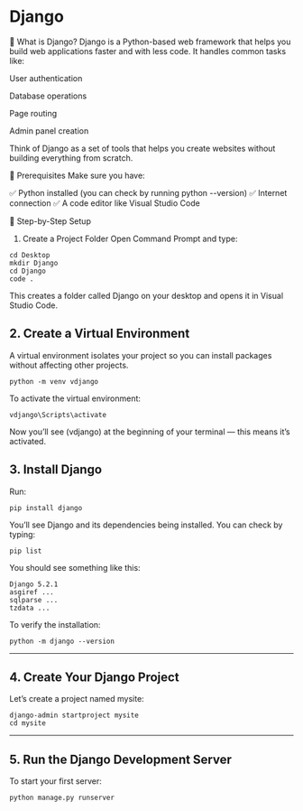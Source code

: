 # Django
📌 What is Django?
Django is a Python-based web framework that helps you build web applications faster and with less code.
It handles common tasks like:

User authentication

Database operations

Page routing

Admin panel creation

Think of Django as a set of tools that helps you create websites without building everything from scratch.

🧪 Prerequisites
Make sure you have:

✅ Python installed (you can check by running python --version)
✅ Internet connection
✅ A code editor like Visual Studio Code

📁 Step-by-Step Setup
1. Create a Project Folder
Open Command Prompt and type:

```Terminal
cd Desktop
mkdir Django
cd Django
code .
```
This creates a folder called Django on your desktop and opens it in Visual Studio Code.

## 2. Create a Virtual Environment
A virtual environment isolates your project so you can install packages without affecting other projects.

```Terminal
python -m venv vdjango
```
To activate the virtual environment:

```Terminal
vdjango\Scripts\activate
```

Now you’ll see (vdjango) at the beginning of your terminal — this means it’s activated.

## 3. Install Django
Run:

```
pip install django
```
You’ll see Django and its dependencies being installed. You can check by typing:

```Terminal
pip list
```
You should see something like this:

```
Django 5.2.1
asgiref ...
sqlparse ...
tzdata ...
```

To verify the installation:

```Terminal
python -m django --version
````
---
## 4. Create Your Django Project
Let’s create a project named mysite:

```Terminal
django-admin startproject mysite
cd mysite
```
---
## 5. Run the Django Development Server
To start your first server:

```Terminal
python manage.py runserver
```
